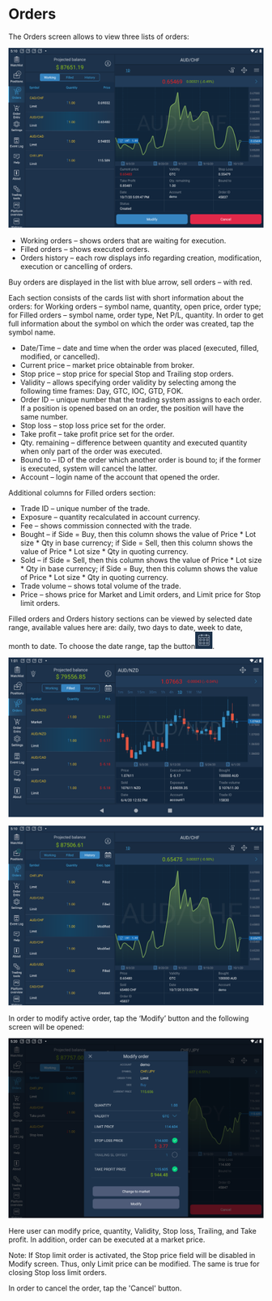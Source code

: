 # Orders

The Orders screen allows to view three lists of orders:

![](../../../.gitbook/assets/1%20%28150%29.png)

* Working orders – shows orders that are waiting for execution.
* Filled orders – shows executed orders.
* Orders history – each row displays info regarding creation, modification, execution or cancelling of orders.

Buy orders are displayed in the list with blue arrow, sell orders – with red.

Each section consists of the cards list with short information about the orders: for Working orders – symbol name, quantity, open price, order type; for Filled orders – symbol name, order type, Net P/L, quantity. In order to get full information about the symbol on which the order was created, tap the symbol name.

* Date/Time – date and time when the order was placed \(executed, filled, modified, or cancelled\).
* Current price – market price obtainable from broker.
* Stop price – stop price for special Stop and Trailing stop orders.
* Validity – allows specifying order validity by selecting among the following time frames: Day, GTC, IOC, GTD, FOK.
* Order ID – unique number that the trading system assigns to each order. If a position is opened based on an order, the position will have the same number.
* Stop loss – stop loss price set for the order.
* Take profit – take profit price set for the order.
* Qty. remaining – difference between quantity and executed quantity when only part of the order was executed.
* Bound to – ID of the order which another order is bound to; if the former is executed, system will cancel the latter.
* Account – login name of the account that opened the order.

Additional columns for Filled orders section:

* Trade ID – unique number of the trade.
* Exposure – quantity recalculated in account currency.
* Fee – shows commission connected with the trade.
* Bought – if Side = Buy, then this column shows the value of Price \* Lot size \* Qty in base currency; if Side = Sell, then this column shows the value of Price \* Lot size \* Qty in quoting currency.
* Sold – if Side = Sell, then this column shows the value of Price \* Lot size \* Qty in base currency; if Side = Buy, then this column shows the value of Price \* Lot size \* Qty in quoting currency.
* Trade volume – shows total volume of the trade.
* Price – shows price for Market and Limit orders, and Limit price for Stop limit orders. 

Filled orders and Orders history sections can be viewed by selected date range, available values here are: daily, two days to date, week to date, month to date. To choose the date range, tap the button![](../../../.gitbook/assets/calendar%20%282%29%20%282%29.jpg).

![](../../../.gitbook/assets/2%20%2888%29.png)

![](../../../.gitbook/assets/2%20%28126%29.png)

In order to modify active order, tap the ‘Modify’ button and the following screen will be opened:

![](../../../.gitbook/assets/5%20%2858%29.png)

Here user can modify price, quantity, Validity, Stop loss, Trailing, and Take profit. In addition, order can be executed at a market price.

Note: If Stop limit order is activated, the Stop price field will be disabled in Modify screen. Thus, only Limit price can be modified. The same is true for closing Stop loss limit orders.

In order to cancel the order, tap the 'Cancel' button.

